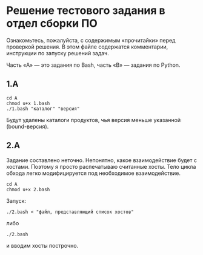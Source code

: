 # Решение тестового задания в отдел сборки ПО

Ознакомьтесь, пожалуйста, с содержимым &laquo;прочитайки&raquo; перед проверкой решения. В этом файле содержатся комментарии, инструкции по запуску решений задач.

Часть &laquo;A&raquo; &mdash; это задания по Bash, часть &laquo;B&raquo; &mdash; задания по Python.

## 1.A

```shell
cd A
chmod u+x 1.bash
./1.bash "каталог" "версия"
```

Будут удалены каталоги продуктов, чья версия меньше указанной (bound-версия).

## 2.A

Задание составлено неточно. Непонятно, какое взаимодействие будет с хостами. Поэтому я просто распечатываю считанные хосты. Тело цикла обхода легко модифицируется под необходимое взаимодействие.

```shell
cd A
chmod u+x 2.bash
```

Запуск:

```shell
./2.bash < "файл, представляющий список хостов"
```

либо

```shell
./2.bash
```

и вводим хосты построчно.
